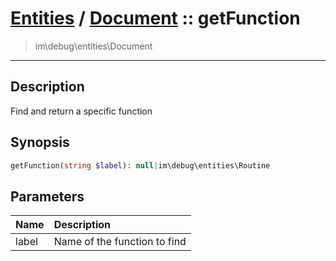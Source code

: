 # [Entities](entities.md) / [Document](entities-Document.md) :: getFunction
 > im\debug\entities\Document
____

## Description
Find and return a specific function

## Synopsis
```php
getFunction(string $label): null|im\debug\entities\Routine
```

## Parameters
| Name | Description |
| :--- | :---------- |
| label | Name of the function to find |

